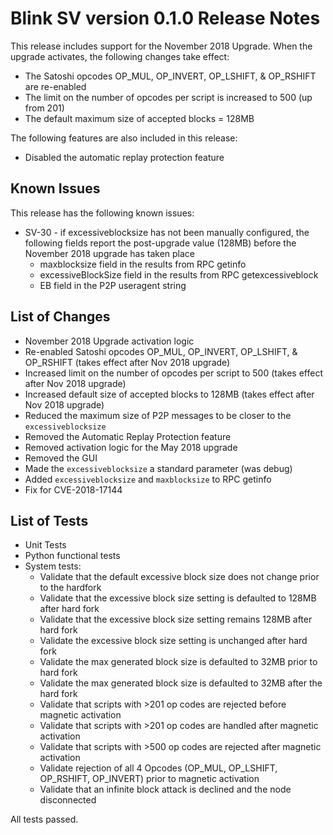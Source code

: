 # Blink SV version 0.1.0 Release Notes

This release includes support for the November 2018 Upgrade. When the upgrade activates, the 
following changes take effect:
 - The Satoshi opcodes OP_MUL, OP_INVERT, OP_LSHIFT, & OP_RSHIFT are re-enabled
 - The limit on the number of opcodes per script is increased to 500 (up from 201)
 - The default maximum size of accepted blocks = 128MB
 
The following features are also included in this release:
 - Disabled the automatic replay protection feature

## Known Issues
This release has the following known issues:

* SV-30 - if excessiveblocksize has not been manually configured, the following fields report the
post-upgrade value (128MB) before the November 2018 upgrade has taken place
  * maxblocksize field in the results from RPC getinfo
  * excessiveBlockSize field in the results from RPC getexcessiveblock
  * EB field in the P2P useragent string

## List of Changes
* November 2018 Upgrade activation logic
* Re-enabled Satoshi opcodes OP_MUL, OP_INVERT, OP_LSHIFT, & OP_RSHIFT (takes effect after Nov 2018 upgrade)
* Increased limit on the number of opcodes per script to 500 (takes effect after Nov 2018 upgrade)
* Increased default size of accepted blocks to 128MB  (takes effect after Nov 2018 upgrade)
* Reduced the maximum size of P2P messages to be closer to the `excessiveblocksize`
* Removed the Automatic Replay Protection feature
* Removed activation logic for the May 2018 upgrade
* Removed the GUI
* Made the `excessiveblocksize` a standard parameter (was debug)
* Added `excessiveblocksize` and `maxblocksize` to RPC getinfo
* Fix for CVE-2018-17144

## List of Tests
* Unit Tests
* Python functional tests
* System tests:
  * Validate that the default excessive block size does not change prior to the hardfork
  * Validate that the excessive block size setting is defaulted to 128MB after hard fork
  * Validate that the excessive block size setting remains 128MB after hard fork
  * Validate the excessive block size setting is unchanged after hard fork
  * Validate the max generated block size is defaulted to 32MB prior to hard fork
  * Validate the max generated block size is defaulted to 32MB after the hard fork
  * Validate that scripts with >201 op codes are rejected before magnetic activation
  * Validate that scripts with >201 op codes are handled after magnetic activation
  * Validate that scripts with >500 op codes are rejected after magnetic activation
  * Validate rejection of all 4 Opcodes (OP_MUL, OP_LSHIFT, OP_RSHIFT, OP_INVERT) prior to magnetic activation
  * Validate that an infinite block attack is declined and the node disconnected

All tests passed.
